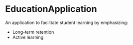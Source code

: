 # EducationApplication
An application to facilitate student learning by emphasizing:
* Long-term retention
* Active learning
